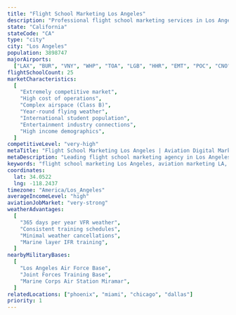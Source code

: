 ```yaml
---
title: "Flight School Marketing Los Angeles"
description: "Professional flight school marketing services in Los Angeles. Help your aviation academy succeed in LA's competitive flight training market with expert digital marketing."
state: "California"
stateCode: "CA"
type: "city"
city: "Los Angeles"
population: 3898747
majorAirports:
  ["LAX", "BUR", "VNY", "WHP", "TOA", "LGB", "HHR", "EMT", "POC", "CNO"]
flightSchoolCount: 25
marketCharacteristics:
  [
    "Extremely competitive market",
    "High cost of operations",
    "Complex airspace (Class B)",
    "Year-round flying weather",
    "International student population",
    "Entertainment industry connections",
    "High income demographics",
  ]
competitiveLevel: "very-high"
metaTitle: "Flight School Marketing Los Angeles | Aviation Digital Marketing LA"
metaDescription: "Leading flight school marketing agency in Los Angeles. Increase enrollment at your LA aviation academy with proven digital marketing strategies in Southern California."
keywords: "flight school marketing Los Angeles, aviation marketing LA, pilot training marketing Los Angeles, flight school SEO Los Angeles, aviation advertising LA"
coordinates:
  lat: 34.0522
  lng: -118.2437
timezone: "America/Los_Angeles"
averageIncomeLevel: "high"
aviationJobMarket: "very-strong"
weatherAdvantages:
  [
    "365 days per year VFR weather",
    "Consistent training schedules",
    "Minimal weather cancellations",
    "Marine layer IFR training",
  ]
nearbyMilitaryBases:
  [
    "Los Angeles Air Force Base",
    "Joint Forces Training Base",
    "Marine Corps Air Station Miramar",
  ]
relatedLocations: ["phoenix", "miami", "chicago", "dallas"]
priority: 1
---
```

